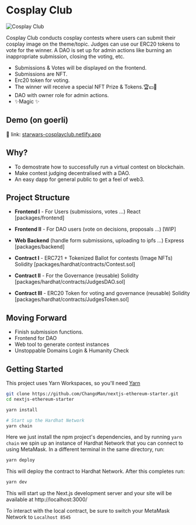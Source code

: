 # Cosplay Club

![Cosplay Club](https://i.imgur.com/8A3UU3J.jpg)

Cosplay Club conducts cosplay contests where users can submit their cosplay image on the theme/topic. Judges can use our ERC20 tokens to vote for the winner. A DAO is set up for admin actions like burning an inappropriate submission, closing the voting, etc.

- Submissions & Votes will be displayed on the frontend.
- Submissions are NFT.
- Erc20 token for voting.
- The winner will receive a special NFT Prize & Tokens.🏆💵🤑
- DAO with owner role for admin actions.
- ✨Magic ✨


## Demo (on goerli)

🚀 link: [starwars-cosplayclub.netlify.app](https://starwars-cosplayclub.netlify.app/)



## Why?

- To demostrate how to successfully run a virtual contest on blockchain.
- Make contest judging decentralised with a DAO.
- An easy dapp for general public to get a feel of web3.

## Project Structure

- **Frontend I** - For Users (submissions, votes ...)
React [packages/frontend]

- **Frontend II** - For DAO users (vote on decisions, proposals ...) 
[WIP]

- **Web Backend** (handle form submissions, uploading to ipfs ...)
Express [packages/backend]

- **Contract I** - ERC721 + Tokenized Ballot for contests (Image NFTs)
Solidity [packages/hardhat/contracts/Contest.sol]

- **Contract II** - For the Governance (reusable)
Solidity [packages/hardhat/contracts/JudgesDAO.sol]

- **Contract III** - ERC20 Token for voting and governance (reusable)
Solidity [packages/hardhat/contracts/JudgesToken.sol]


## Moving Forward

- Finish submission functions.
- Frontend for DAO
- Web tool to generate contest instances
- Unstoppable Domains Login & Humanity Check

## Getting Started

This project uses Yarn Workspaces, so you'll need [Yarn](https://classic.yarnpkg.com/en/docs/install)

```bash
git clone https://github.com/ChangoMan/nextjs-ethereum-starter.git
cd nextjs-ethereum-starter

yarn install

# Start up the Hardhat Network
yarn chain
```

Here we just install the npm project's dependencies, and by running `yarn chain` we spin up an instance of Hardhat Network that you can connect to using MetaMask. In a different terminal in the same directory, run:

```bash
yarn deploy
```

This will deploy the contract to Hardhat Network. After this completes run:

```bash
yarn dev
```

This will start up the Next.js development server and your site will be available at http://localhost:3000/

To interact with the local contract, be sure to switch your MetaMask Network to `Localhost 8545`
